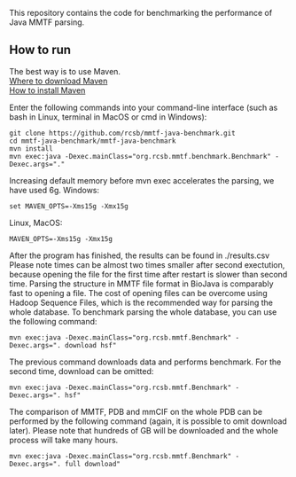 This repository contains the code for benchmarking the performance of Java MMTF parsing. 

## How to run
The best way is to use Maven.</br>
[Where to download Maven](http://maven.apache.org/download.cgi)</br>
[How to install Maven](http://maven.apache.org/install.html)

Enter the following commands into your command-line interface (such as bash in Linux, terminal in MacOS or cmd in Windows):

```
git clone https://github.com/rcsb/mmtf-java-benchmark.git
cd mmtf-java-benchmark/mmtf-java-benchmark
mvn install
mvn exec:java -Dexec.mainClass="org.rcsb.mmtf.benchmark.Benchmark" -Dexec.args="."
```

Increasing default memory before mvn exec accelerates the parsing, we have used 6g.
Windows:
```
set MAVEN_OPTS=-Xms15g -Xmx15g
```
Linux, MacOS:
```
MAVEN_OPTS=-Xms15g -Xmx15g
```

After the program has finished, the results can be found in ./results.csv
Please note times can be almost two times smaller after second exectution, because opening the file for the first time after restart is slower than second time. Parsing the structure in MMTF file format in BioJava is comparably fast to opening a file. The cost of opening files can be overcome using Hadoop Sequence Files, which is the recommended way for parsing the whole database. To benchmark parsing the whole database, you can use the following command:
```
mvn exec:java -Dexec.mainClass="org.rcsb.mmtf.Benchmark" -Dexec.args=". download hsf"
```
The previous command downloads data and performs benchmark. For the second time, download can be omitted:
```
mvn exec:java -Dexec.mainClass="org.rcsb.mmtf.Benchmark" -Dexec.args=". hsf"
```

The comparison of MMTF, PDB and mmCIF on the whole PDB can be performed by the following command (again, it is possible to omit download later). Please note that hundreds of GB will be downloaded and the whole process will take many hours.
```
mvn exec:java -Dexec.mainClass="org.rcsb.mmtf.Benchmark" -Dexec.args=". full download"
```
